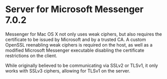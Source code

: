 # Server for Microsoft Messenger 7.0.2
Messenger for Mac OS X not only uses weak ciphers, but also requires the certificate to be issued by Microsoft and by a trusted CA. A custom OpenSSL reenabling weak ciphers is required on the host, as well as a modified Microsoft Messenger executable disabling the certificate restrictions on the client.

While originally believed to be communicating via SSLv2 or TLSv1, it only works with SSLv3 ciphers, allowing for TLSv1 on the server.